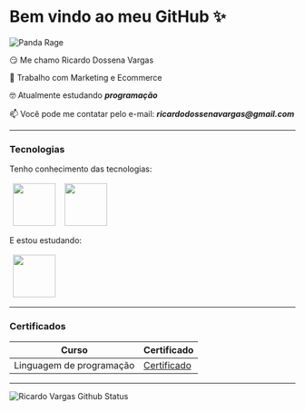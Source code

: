 # Bem vindo ao meu GitHub ✨

![Panda Rage](https://tenor.com/pt-BR/view/panda-rage-gif-10192107)

😏 Me chamo Ricardo Dossena Vargas

💫 Trabalho com Marketing e Ecommerce

🤓 Atualmente estudando _**programação**_

📫 Você pode me contatar pelo e-mail: **_ricardodossenavargas@gmail.com_**

---

### Tecnologias

Tenho conhecimento das tecnologias:

<img src="https://cdn.jsdelivr.net/gh/devicons/devicon@latest/icons/html5/html5-original-wordmark.svg" style=" width: 75px; margin: 3px 6px;">
<img src="https://cdn.jsdelivr.net/gh/devicons/devicon@latest/icons/css3/css3-original-wordmark.svg" style=" width: 75px; margin: 3px 6px;">

E estou estudando:

<img src="https://cdn.jsdelivr.net/gh/devicons/devicon@latest/icons/javascript/javascript-original.svg" style=" width: 75px; margin: 3px 6px;">

---

### Certificados

| Curso |  Certificado  |
| ----- |  -----------  |
| Linguagem de programação | [Certificado](https://hermes.dio.me/certificates/RURAHGO5.pdf)

---

![Ricardo Vargas Github Status](https://github-readme-stats.vercel.app/api?username=RicardoVargas&show_icons=true&theme=radical)

<!--
**RicardoDVargas/RicardoDVargas** is a ✨ _special_ ✨ repository because its `README.md` (this file) appears on your GitHub profile.

Here are some ideas to get you started:

- 🔭 I’m currently working on ...
- 🌱 I’m currently learning ...
- 👯 I’m looking to collaborate on ...
- 🤔 I’m looking for help with ...
- 💬 Ask me about ...
- 📫 How to reach me: ...
- 😄 Pronouns: ...
- ⚡ Fun fact: ...
-->
